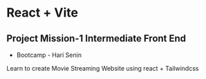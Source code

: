 # React + Vite

## Project Mission-1 Intermediate Front End

- Bootcamp - Hari Senin

Learn to create Movie Streaming Website using react + Tailwindcss
